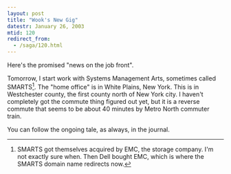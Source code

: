 ```yaml
---
layout: post
title: "Wook's New Gig"
datestr: January 26, 2003
mtid: 120
redirect_from:
  - /saga/120.html
---
```


Here's the promised &quot;news on the job front&quot;.

Tomorrow, I start work with Systems
Management Arts, sometimes called SMARTS[^1].
The &quot;home office&quot; is in White Plains, New York. This is in Westchester
county, the first county north of New York city. I haven't completely got the
commute thing figured out yet, but it is a reverse commute that seems to be
about 40 minutes by Metro North commuter train.

You can follow the ongoing tale, as always, in the journal.

[^1]: SMARTS got themselves acquired by EMC, the storage company. I'm not
      exactly sure when. Then Dell bought EMC, which is where the SMARTS
      domain name redirects now.
